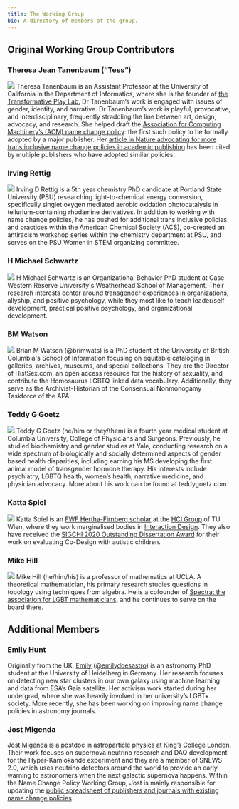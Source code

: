 ```yaml
---
title: The Working Group
bio: A directory of members of the group.
---
```

## Original Working Group Contributors
### Theresa Jean Tanenbaum (“Tess”)
![](https://publicationethics.org/files/u7140/theresa-tanenbaum-90x90.jpg)
Theresa Tanenbaum is an Assistant Professor at the University of California in the Department of Informatics, where she is the founder of [the Transformative Play Lab.](https://transformativeplay.ics.uci.edu/Tess-Tanenbaum/) Dr Tanenbaum’s work is engaged with issues of gender, identity, and narrative. Dr Tanenbaum’s work is playful, provocative, and interdisciplinary, frequently straddling the line between art, design, advocacy, and research. She helped draft the [Association for Computing Machinery’s (ACM) name change policy](https://www.acm.org/publications/policies/author-name-changes): the first such policy to be formally adopted by a major publisher. Her [article in Nature advocating for more trans inclusive name change policies in academic publishing](https://doi.org/10.1038/d41586-020-02145-3) has been cited by multiple publishers who have adopted similar policies.

### Irving Rettig
![](https://publicationethics.org/files/u7140/irving-rettig-90x90.jpg)
Irving D Rettig is a 5th year chemistry PhD candidate at Portland State University (PSU) researching light-to-chemical energy conversion, specifically singlet oxygen mediated aerobic oxidation photocatalysis in tellurium-containing rhodamine derivatives. In addition to working with name change policies, he has pushed for additional trans inclusive policies and practices within the American Chemical Society (ACS), co-created an antiracism workshop series within the chemistry department at PSU, and serves on the PSU Women in STEM organizing committee.

### H Michael Schwartz
![](https://publicationethics.org/files/u7140/h-michael-schwartz-90x90_0.jpg)
H Michael Schwartz is an Organizational Behavior PhD student at Case Western Reserve University's Weatherhead School of Management. Their research interests center around transgender experiences in organizations, allyship, and positive psychology, while they most like to teach leader/self development, practical positive psychology, and organizational development.

### BM Watson
![](https://publicationethics.org/files/u7140/bm-watson-90x90.jpg)
Brian M Watson (@brimwats) is a PhD student at the University of British Columbia's School of Information focusing on equitable cataloging in galleries, archives, museums, and special collections. They are the Director of HistSex.com, an open access resource for the history of sexuality, and contribute the Homosaurus LGBTQ linked data vocabulary. Additionally, they serve as the Archivist-Historian of the Consensual Nonmonogamy Taskforce of the APA.

### Teddy G Goetz
![](https://publicationethics.org/files/u7140/teddy-goetz-90x90.jpg)
Teddy G Goetz (he/him or they/them) is a fourth year medical student at Columbia University, College of Physicians and Surgeons. Previously, he studied biochemistry and gender studies at Yale, conducting research on a wide spectrum of biologically and socially determined aspects of gender based health disparities, including earning his MS developing the first animal model of transgender hormone therapy. His interests include psychiatry, LGBTQ health, women’s health, narrative medicine, and physician advocacy. More about his work can be found at teddygoetz.com.

### Katta Spiel
![](https://publicationethics.org/files/u7140/katta-spiel-90x90.jpg)
Katta Spiel is an [FWF Hertha-Firnberg scholar](https://www.fwf.ac.at/en/research-funding/fwf-programmes/firnberg-programme) at the [HCI Group](http://igw.tuwien.ac.at/hci/) of TU Wien, where they work marginalised bodies in [Interaction Design](https://exceptional-norms.at/). They also have received the [SIGCHI 2020 Outstanding Dissertation Award](https://sigchi.org/awards-sigchi-award-recipients-2020-sigchi-awards/) for their work on evaluating Co-Design with autistic children.

### Mike Hill
![](https://publicationethics.org/files/u7140/mike-hill-90x90.jpg)
Mike Hill (he/him/his) is a professor of mathematics at UCLA. A theoretical mathematician, his primary research studies questions in topology using techniques from algebra. He is a cofounder of [Spectra: the association for LGBT mathematicians](http://lgbtmath.org/), and he continues to serve on the board there.

## Additional Members
### Emily Hunt
Originally from the UK, [Emily](https://emilydoesastro.com) ([@emilydoesastro](https://twitter.com/emilydoesastro)) is an astronomy PhD student at the University of Heidelberg in Germany. Her research focuses on detecting new star clusters in our own galaxy using machine learning and data from ESA’s Gaia satellite. Her activism work started during her undergrad, where she was heavily involved in her university’s LGBT+ society. More recently, she has been working on improving name change policies in astronomy journals.

### Jost Migenda
Jost Migenda is a postdoc in astroparticle physics at King’s College London. Their work focuses on supernova neutrino research and DAQ development for the Hyper-Kamiokande experiment and they are a member of SNEWS 2.0, which uses neutrino detectors around the world to provide an early warning to astronomers when the next galactic supernova happens.
Within the Name Change Policy Working Group, Jost is mainly responsible for updating the [public spreadsheet of publishers and journals with existing name change policies](/resources/authors/).
